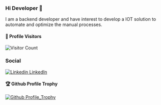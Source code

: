 ### Hi Developer 👋

I am a backend developer and have interest to develop a IOT solution to automate and optimize the manual processes.

#### 🔭 Profile Visitors
![Visitor Count](https://profile-counter.glitch.me/{MaulikS1}/count.svg)

### Social
[![Linkedin](https://i.stack.imgur.com/gVE0j.png) LinkedIn](https://www.linkedin.com/solankimaulik)


#### 🏆 Github Profile Trophy
[![Github Profile_Trophy](https://github-profile-trophy.vercel.app/?username=MaulikS1&row=1)](https://github.com/ryo-ma/github-profile-trophy)

<!--
**MaulikS1/MaulikS1** is a ✨ _special_ ✨ repository because its `README.md` (this file) appears on your GitHub profile.

Here are some ideas to get you started:

- 🔭 I’m currently working on ...
- 🌱 I’m currently learning ...
- 👯 I’m looking to collaborate on ...
- 🤔 I’m looking for help with ...
- 💬 Ask me about ...
- 📫 How to reach me: ...
- 😄 Pronouns: ...
- ⚡ Fun fact: ...
-->
